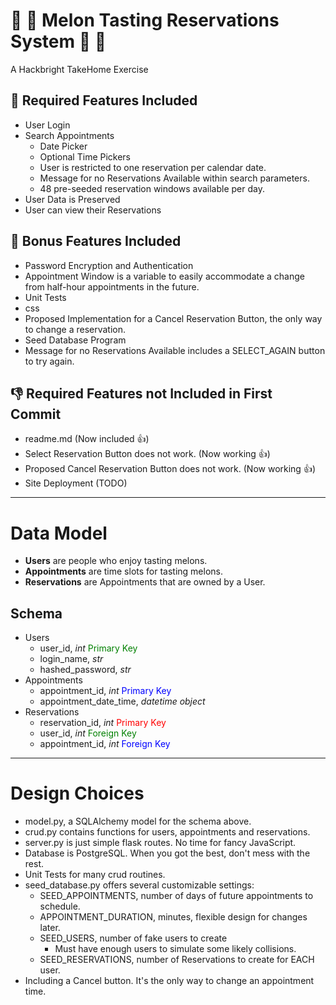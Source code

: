 # 🍉 🍈 Melon Tasting Reservations System 🍈 🍉
A Hackbright TakeHome Exercise


## 🍉 Required Features Included
* User Login
* Search Appointments
  * Date Picker
  * Optional Time Pickers
  * User is restricted to one reservation per calendar date.
  * Message for no Reservations Available within search parameters.
  * 48 pre-seeded reservation windows available per day.
* User Data is Preserved
* User can view their Reservations

## 🍉 Bonus Features Included
* Password Encryption and Authentication
* Appointment Window is a variable to easily accommodate a change from half-hour appointments in the future.
* Unit Tests
* css
* Proposed Implementation for a Cancel Reservation Button, the only way to change a reservation.
* Seed Database Program
* Message for no Reservations Available includes a SELECT_AGAIN button to try again.

## 👎 Required Features not Included in First Commit
* readme.md (Now included 👍)
* Select Reservation Button does not work. (Now working 👍)
* Proposed Cancel Reservation Button does not work. (Now working 👍)
* Site Deployment (TODO)


________________

# Data Model

* **Users** are people who enjoy tasting melons.
* **Appointments** are time slots for tasting melons.
* **Reservations** are Appointments that are owned by a User.


## Schema
* Users
  * user_id, _int_  <span style="color:green">Primary Key</span>
  * login_name, _str_
  * hashed_password, _str_
* Appointments
  * appointment_id, _int_ <span style="color:blue">Primary Key</span>
  * appointment_date_time, _datetime object_
* Reservations
  * reservation_id, _int_ <span style="color:red">Primary Key</span>
  * user_id, _int_ <span style="color:green">Foreign Key</span>
  * appointment_id, _int_ <span style="color:blue">Foreign Key</span>


________________

# Design Choices

* model.py, a SQLAlchemy model for the schema above.
* crud.py contains functions for users, appointments and reservations.
* server.py is just simple flask routes. No time for fancy JavaScript.
* Database is PostgreSQL. When you got the best, don't mess with the rest.
* Unit Tests for many crud routines.
* seed_database.py offers several customizable settings:
  * SEED_APPOINTMENTS, number of days of future appointments to schedule.
  * APPOINTMENT_DURATION, minutes, flexible design for changes later.
  * SEED_USERS, number of fake users to create
    * Must have enough users to simulate some likely collisions.
  * SEED_RESERVATIONS, number of Reservations to create for EACH user.
* Including a Cancel button. It's the only way to change an appointment time.